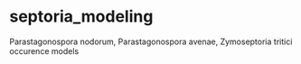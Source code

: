 # septoria_modeling
Parastagonospora nodorum, Parastagonospora avenae, Zymoseptoria tritici occurence models
